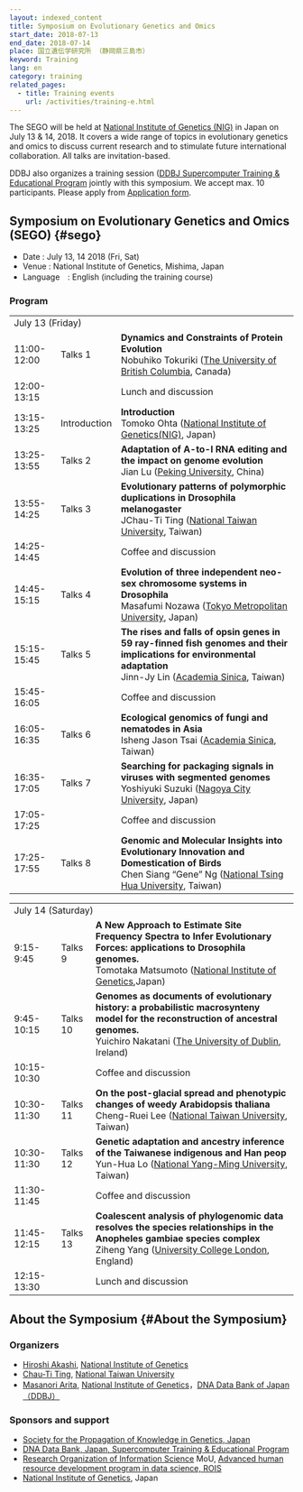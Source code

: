 ```yaml
---
layout: indexed_content
title: Symposium on Evolutionary Genetics and Omics
start_date: 2018-07-13
end_date: 2018-07-14
place: 国立遺伝学研究所 （静岡県三島市）
keyword: Training
lang: en
category: training
related_pages:
  - title: Training events
    url: /activities/training-e.html
---
```


The SEGO will be held at [National Institute of Genetics
(NIG)](//www.nig.ac.jp/nig/) in Japan on July 13 & 14, 2018. It covers a
wide range of topics in evolutionary genetics and omics to discuss
current research and to stimulate future international collaboration.
All talks are invitation-based.

DDBJ also organizes a training session ([DDBJ Supercomputer Training &
Educational Program](/activities/training.html#d-step) jointly with this
symposium. We accept max. 10 participants. Please apply from
[Application form](https://goo.gl/forms/ZdWFMfhyzQ6sJ2fk1).

## Symposium on Evolutionary Genetics and Omics (SEGO) {#sego}

-   Date : July 13, 14 2018 (Fri, Sat)
-   Venue : National Institute of Genetics, Mishima, Japan
-   Language　: English (including the training course)

### Program

<table>
  <tr class="separatorline">
    <td colspan="3">July 13 (Friday)</td>
  </tr>
  <tr>
    <td>11:00-12:00</td>
    <td>Talks 1</td>
    <td>
      <b>Dynamics and Constraints of Protein Evolution</b><br>
      Nobuhiko Tokuriki (<a href="//www.ubc.ca/">The University of British Columbia</a>, Canada)
    </td>
  </tr>
  <tr>
    <td>12:00-13:15</td>
    <td></td>
    <td>Lunch and discussion</td>
  </tr>
  <tr>
    <td>13:15-13:25</td>
    <td>Introduction</td>
    <td><b>Introduction</b><br>Tomoko Ohta (<a href="//www.nig.ac.jp/nig/ja/">National Institute of Genetics(NIG)</a>, Japan)</td>
  </tr>
  <tr>
    <td>13:25-13:55</td>
    <td>Talks 2</td>
    <td><b>Adaptation of A-to-I RNA editing and the impact on genome evolution</b><br>Jian Lu (<a href="//english.pku.edu.cn/">Peking University</a>, China)</td>
  </tr>
  <tr>
    <td>13:55-14:25</td>
    <td>Talks 3</td>
    <td><b>Evolutionary patterns of polymorphic duplications in Drosophila melanogaster</b><br>JChau-Ti Ting (<a href="//www.ntu.edu.tw/">National Taiwan University</a>, Taiwan)</td>
  </tr>
  <tr>
    <td>14:25-14:45</td>
    <td></td>
    <td>Coffee and discussion</td>
  </tr>
  <tr>
    <td>14:45-15:15</td>
    <td>Talks 4</td>
    <td><b>Evolution of three independent neo-sex chromosome systems in Drosophila</b><br>Masafumi Nozawa (<a href="//www.tmu.ac.jp/index.html">Tokyo Metropolitan University</a>, Japan)</td>
  </tr>
  <tr>
    <td>15:15-15:45</td>
    <td>Talks 5</td>
    <td><b>The rises and falls of opsin genes in 59 ray-finned fish genomes and their implications for environmental adaptation</b><br>Jinn-Jy Lin (<a href="//www.sinica.edu.tw/ch">Academia Sinica</a>, Taiwan)</td>
  </tr>
  <tr>
    <td>15:45-16:05</td>
    <td></td>
    <td>Coffee and discussion</td>
  </tr>
  <tr>
    <td>16:05-16:35</td>
    <td>Talks 6</td>
    <td><b>Ecological genomics of fungi and nematodes in Asia</b><br>Isheng Jason Tsai (<a href="//www.sinica.edu.tw/ch">Academia Sinica</a>, Taiwan)</td>
  </tr>
  <tr>
    <td>16:35-17:05</td>
    <td>Talks 7</td>
    <td><b>Searching for packaging signals in viruses with segmented genomes</b><br>Yoshiyuki Suzuki (<a href="//www.nagoya-cu.ac.jp/index.html">Nagoya City University</a>, Japan)</td>
  </tr>
  <tr>
    <td>17:05-17:25</td>
    <td></td>
    <td>Coffee and discussion</td>
  </tr>
  <tr>
    <td>17:25-17:55</td>
    <td>Talks 8</td>
    <td><b>Genomic and Molecular Insights into Evolutionary Innovation and Domestication of Birds</b><br>Chen Siang “Gene” Ng (<a href="//nthu-en.web.nthu.edu.tw/bin/home.php">National Tsing Hua University</a>, Taiwan)</td>
  </tr>
</table>

<table>
  <tr class="separatorline">
    <td colspan="3">July 14 (Saturday)</td>
  </tr>
  <tr>
    <td>9:15-9:45</td>
    <td>Talks 9</td>
    <td>
      <b>A New Approach to Estimate Site Frequency Spectra to Infer Evolutionary Forces: applications to Drosophila genomes.</b><br>
      Tomotaka Matsumoto (<a href="//www.nig.ac.jp/nig/ja/">National Institute of Genetics</a>,Japan)
    </td>
  </tr>
  <tr>
    <td>9:45-10:15</td>
    <td>Talks 10</td>
    <td><b>Genomes as documents of evolutionary history: a probabilistic macrosynteny model for the reconstruction of ancestral genomes.</b><br>Yuichiro Nakatani (<a href="http://www.tcd.ie/">The University of Dublin</a>, Ireland)</td>
  </tr>
  <tr>
    <td>10:15-10:30</td>
    <td></td>
    <td>Coffee and discussion</td>
  </tr>
  <tr>
    <td>10:30-11:30</td>
    <td>Talks 11</td>
    <td><b>On the post-glacial spread and phenotypic changes of weedy Arabidopsis thaliana</b><br>Cheng-Ruei Lee (<a href="//www.ntu.edu.tw/">National Taiwan University</a>, Taiwan)</td>
  </tr>
  <tr>
    <td>10:30-11:30</td>
    <td>Talks 12</td>
    <td><b>Genetic adaptation and ancestry inference of the Taiwanese indigenous and Han peop</b><br>Yun-Hua Lo (<a href="//nymu-e.ym.edu.tw/bin/home.php">National Yang-Ming University</a>, Taiwan)</td>
  </tr>
  <tr>
    <td>11:30-11:45</td>
    <td></td>
    <td>Coffee and discussion</td>
  </tr>
  <tr>
    <td>11:45-12:15</td>
    <td>Talks 13</td>
    <td><b>Coalescent analysis of phylogenomic data resolves the species relationships in the Anopheles gambiae species complex</b><br>Ziheng Yang (<a href="//www.ucl.ac.uk/">University College London</a>, England)</td>
  </tr>
  <tr>
    <td>12:15-13:30</td>
    <td></td>
    <td>Lunch and discussion</td>
  </tr>
</table>

## About the Symposium {#About the Symposium}

### Organizers

-   [Hiroshi
    Akashi](//www.nig.ac.jp/nig/research/organization-top/organization/akashi),
    [National Institute of Genetics](//www.nig.ac.jp/nig/)
-   [Chau-Ti Ting](http://homepage.ntu.edu.tw/~ctting/Home.html),
    [National Taiwan University](//www.ntu.edu.tw/)
-   [Masanori
    Arita](//www.nig.ac.jp/nig/research/organization-top/laboratories/arita),
    [National Institute of Genetics](//www.nig.ac.jp/nig/)，[DNA Data
    Bank of Japan（DDBJ）](/index-e.html)

### Sponsors and support

-   [Society for the Propagation of Knowledge in Genetics,
    Japan](//www.idengaku-fukyukai.info/)
-   [DNA Data Bank, Japan, Supercomputer Training & Educational
    Program](/activities/training.html#d-step)
-   [Research Organization of Information
    Science](https://www.rois.ac.jp/en/index.html) MoU, [Advanced human
    resource development program in data science,
    ROIS](http://www.rois.ac.jp/en/education/pg_ds.html)
-   [National Institute of Genetics](//www.nig.ac.jp/nig/), Japan

